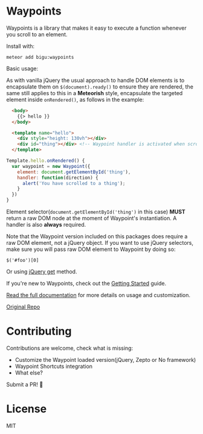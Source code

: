# Waypoints

Waypoints is a library that makes it easy to execute a function whenever you scroll to an element. 

Install with:

``` 
meteor add bigu:waypoints 
```

Basic usage:

As with vanilla jQuery the usual approach to handle DOM elements is 
to encapsulate them on ```$(document).ready()``` to ensure they are rendered,
the same still applies to this in a __Meteorish__ style, encapsulate the targeted
element inside ```onRendered()```, as follows in the example:

```html
  <body>
    {{> hello }}
  </body>

  <template name="hello">
    <div style="height: 130vh"></div>
    <div id="thing"></div> <!-- Waypoint handler is activated when scroll reaches this -->
  </template>
```

```js
Template.hello.onRendered() {
  var waypoint = new Waypoint({
    element: document.getElementById('thing'),
    handler: function(direction) {
      alert('You have scrolled to a thing');
    }
  })
}
```
Element selector(```document.getElementById('thing')``` in this case) **MUST**
return a raw DOM node at the moment of Waypoint's instantiation. A handler is
also **always** required.

Note that the Waypoint version included on this packages does require a raw DOM element, not a jQuery object. If you want to use jQuery selectors, make sure you will pass raw DOM element to Waypoint by doing so:

```
$('#foo')[0]
```
Or using [jQuery get](https://api.jquery.com/get/) method.

If you're new to Waypoints, check out the [Getting Started](http://imakewebthings.com/waypoints/guides/getting-started) guide.

[Read the full documentation](http://imakewebthings.com/waypoints/api/waypoint) for more details on usage and customization.

[Original Repo](https://github.com/imakewebthings/waypoints)

# Contributing

Contributions are welcome, check what is missing:
* Customize the Waypoint loaded version(jQuery, Zepto or No framework)
* Waypoint Shortcuts integration
* What else?

Submit a PR! :beers:

# License
MIT
